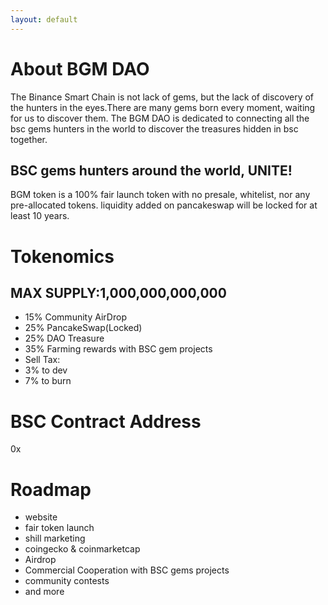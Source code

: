 ```yaml
---
layout: default
---
```



# About BGM DAO

The Binance Smart Chain is not lack of gems, but the lack of discovery of the hunters in the eyes.There are many gems born every moment, waiting for us to discover them. The BGM DAO is dedicated to connecting all the bsc gems hunters in the world to discover the treasures hidden in bsc together.

## BSC gems hunters around the world, UNITE! 

BGM token is a 100% fair launch token with no presale, whitelist, nor any pre-allocated tokens. liquidity added on pancakeswap will be locked for at least 10 years.

# Tokenomics

## MAX SUPPLY:1,000,000,000,000

 - 15% Community AirDrop
 - 25% PancakeSwap(Locked)
 - 25% DAO Treasure
 - 35% Farming rewards with BSC gem projects
 - Sell Tax: 
  - 3% to dev
  - 7% to burn


# BSC Contract Address
0x

# Roadmap


- website
- fair token launch
- shill marketing
- coingecko & coinmarketcap
- Airdrop 
- Commercial Cooperation with BSC gems projects
- community contests
- and more

